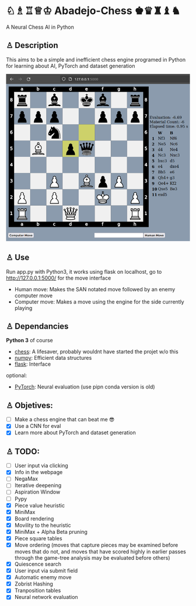 #  ♘♗♖♕♔ Abadejo-Chess ♚♛♜♝♞
A Neural Chess AI in Python 
## ♙ Description

This aims to be a simple and inefficient chess engine programed in Python for learning about AI, PyTorch and dataset generation

![GUI](./GUI.png)

## ♙ Use

Run app.py with Python3, it works using flask on localhost, go to http://127.0.0.1:5000/ for the move interface

- Human move: Makes the SAN notated move followed by an enemy computer move
- Computer move: Makes a move using the engine for the side currently playing


## ♙ Dependancies

**Python 3** of course

* [chess](https://pypi.org/project/python-chess/): A lifesaver, probably wouldnt have started the projet w/o this
* [numpy](https://pypi.org/project/numpy/): Efficient data structures
* [flask](https://pypi.org/project/Flask/): Interface
  
optional:
* [PyTorch](https://pypi.org/project/torch/): Neural evaluation (use pipn conda version is old)

## ♙ Objetives:

- [ ] Make a chess engine that can beat me :sunglasses:
- [x] Use a CNN for eval
- [x] Learn more about PyTorch and dataset generation

## ♙ TODO:

- [ ] User input via clicking
- [x] Info in the webpage
- [ ] NegaMax
- [ ] Iterative deepening
- [ ] Aspiration Window
- [ ] Pypy
- [x] Piece value heuristic
- [x] MiniMax
- [x] Board rendering
- [x] Movility to the heuristic
- [x] MiniMax + Alpha Beta pruning
- [x] Piece square tables
- [x] Move ordering (moves that capture pieces may be examined before moves that do not, and moves that have scored highly in earlier passes through the game-tree analysis may be evaluated before others)
- [x] Quiescence search
- [x] User input via submit field
- [x] Automatic enemy move
- [x] Zobrist Hashing
- [x] Tranposition tables
- [x] Neural network evaluation
